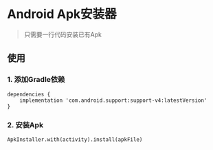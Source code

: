 # Android Apk安装器
>只需要一行代码安装已有Apk

## 使用
### 1. 添加Gradle依赖
```
dependencies {
    implementation 'com.android.support:support-v4:latestVersion'
}
```
### 2. 安装Apk
```
ApkInstaller.with(activity).install(apkFile)
```